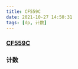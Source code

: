 ```yaml
---
title: CF559C
date: 2021-10-27 14:50:31
tags: [dp, 计数]
---
```


### [CF559C](https://www.luogu.com.cn/problem/CF559C)

### 计数
